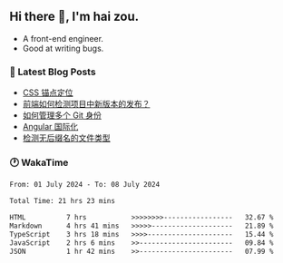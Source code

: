 ## Hi there 👋, I'm hai zou.

- A front-end engineer.
- Good at writing bugs.

### 📖 Latest Blog Posts
<!-- BLOG-POST-LIST:START -->
- [CSS 锚点定位](https://blog.izou.top/css/anchor-position/)
- [前端如何检测项目中新版本的发布？](https://blog.izou.top/angular/version-update/)
- [如何管理多个 Git 身份](https://blog.izou.top/git/multi-git-identity/)
- [Angular 国际化](https://blog.izou.top/angular/i18n/)
- [检测无后缀名的文件类型](https://blog.izou.top/js/filetype-check/)
<!-- BLOG-POST-LIST:END -->

### 🕐 WakaTime
<!--START_SECTION:waka-->

```txt
From: 01 July 2024 - To: 08 July 2024

Total Time: 21 hrs 23 mins

HTML          7 hrs           >>>>>>>>-----------------   32.67 %
Markdown      4 hrs 41 mins   >>>>>--------------------   21.89 %
TypeScript    3 hrs 18 mins   >>>>---------------------   15.44 %
JavaScript    2 hrs 6 mins    >>-----------------------   09.84 %
JSON          1 hr 42 mins    >>-----------------------   07.99 %
```

<!--END_SECTION:waka-->
